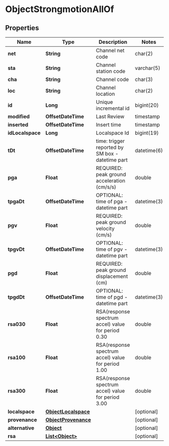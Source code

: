 

# ObjectStrongmotionAllOf


## Properties

| Name | Type | Description | Notes |
|------------ | ------------- | ------------- | -------------|
|**net** | **String** | Channel net code | char(2) |  [optional] |
|**sta** | **String** | Channel station code | varchar(5) |  [optional] |
|**cha** | **String** | Channel code | char(3) |  [optional] |
|**loc** | **String** | Channel location | char(2) |  [optional] |
|**id** | **Long** | Unique incremental id | bigint(20) |  [optional] [readonly] |
|**modified** | **OffsetDateTime** | Last Review | timestamp |  [optional] [readonly] |
|**inserted** | **OffsetDateTime** | Insert time | timestamp |  [optional] [readonly] |
|**idLocalspace** | **Long** | Localspace Id | bigint(19) |  [optional] |
|**tDt** | **OffsetDateTime** | time: trigger reported by SM box - datetime part | datetime(6) |  [optional] |
|**pga** | **Float** | REQUIRED: peak ground acceleration (cm/s/s) | double |  [optional] |
|**tpgaDt** | **OffsetDateTime** | OPTIONAL: time of pga - datetime part | datetime(3) |  [optional] |
|**pgv** | **Float** | REQUIRED: peak ground velocity (cm/s) | double |  [optional] |
|**tpgvDt** | **OffsetDateTime** | OPTIONAL: time of pgv - datetime part | datetime(3) |  [optional] |
|**pgd** | **Float** | REQUIRED: peak ground displacement (cm) | double |  [optional] |
|**tpgdDt** | **OffsetDateTime** | OPTIONAL: time of pgd - datetime part | datetime(3) |  [optional] |
|**rsa030** | **Float** | RSA(response spectrum accel) value for period 0.30 | double |  [optional] |
|**rsa100** | **Float** | RSA(response spectrum accel) value for period 1.00 | double |  [optional] |
|**rsa300** | **Float** | RSA(response spectrum accel) value for period 3.00 | double |  [optional] |
|**localspace** | [**ObjectLocalspace**](ObjectLocalspace.md) |  |  [optional] |
|**provenance** | [**ObjectProvenance**](ObjectProvenance.md) |  |  [optional] |
|**alternative** | [**Object**](Object.md) |  |  [optional] |
|**rsa** | [**List&lt;Object&gt;**](Object.md) |  |  [optional] |



